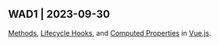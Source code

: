 ## WAD1 | 2023-09-30
[Methods](https://v2.vuejs.org/v2/guide/events.html),
[Lifecycle Hooks](https://vuejs.org/guide/essentials/lifecycle.html#lifecycle-diagram),
and
[Computed Properties](https://vuejs.org/guide/essentials/computed.html) in
[Vue.js](https://vuejs.org/).
